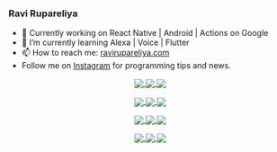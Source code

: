 ### Ravi Rupareliya

- 🔭 Currently working on React Native | Android | Actions on Google
- 🌱 I’m currently learning Alexa | Voice | Flutter
- 📫 How to reach me: [ravirupareliya.com](https://ravirupareliya.com)
- Follow me on [Instagram](https://www.instagram.com/ravi.rupareliya/) for programming tips and news.

<a href="https://www.instagram.com/ravi.rupareliya/" target="_blank">
<!-- insta-feed:START-->
<p align="center">
<img align="center" src=https://scontent-atl3-1.cdninstagram.com/v/t51.2885-15/e35/s150x150/119738360_171946631175661_8308691936849414239_n.jpg?_nc_ht=scontent-atl3-1.cdninstagram.com&_nc_cat=101&_nc_ohc=mZSBFQ66CV4AX9MfNVH&_nc_tp=15&oh=110c4d820293497ecab58d2ea73f990e&oe=5FAF355D />
<img align="center" src=https://scontent-atl3-1.cdninstagram.com/v/t51.2885-15/e35/s150x150/119471335_3325605627530848_5783608158621298966_n.jpg?_nc_ht=scontent-atl3-1.cdninstagram.com&_nc_cat=104&_nc_ohc=N8O2f7ICOXkAX9ny64k&_nc_tp=15&oh=89c07b61700d8f90bf68f78f70dfc2a0&oe=5FAFB201 />
<img align="center" src=https://scontent-atl3-1.cdninstagram.com/v/t51.2885-15/e35/s150x150/118735524_155532192843864_2438830621806811548_n.jpg?_nc_ht=scontent-atl3-1.cdninstagram.com&_nc_cat=100&_nc_ohc=CrQQElA4YyIAX8EWT9m&_nc_tp=15&oh=b4cebd222a12f4afd2f6eea1c3a2464a&oe=5FB172EE />
</p>
<p align="center">
<img align="center" src=https://scontent-atl3-1.cdninstagram.com/v/t51.2885-15/e35/s150x150/118358282_793232521422249_4194198869826492121_n.jpg?_nc_ht=scontent-atl3-1.cdninstagram.com&_nc_cat=109&_nc_ohc=4J2QOsbhrw4AX_CGKjc&_nc_tp=15&oh=1643a829b240406caf7d38f51493bb32&oe=5FB043BC />
<img align="center" src=https://scontent-atl3-1.cdninstagram.com/v/t51.2885-15/e35/s150x150/118083536_653646245259286_4437462516989252087_n.jpg?_nc_ht=scontent-atl3-1.cdninstagram.com&_nc_cat=110&_nc_ohc=A8Dilg5mnLAAX_qpFh1&_nc_tp=15&oh=196248e99cf6e64e3d1e9c8a604ce1a3&oe=5FB0B35C />
<img align="center" src=https://scontent-atl3-1.cdninstagram.com/v/t51.2885-15/e35/s150x150/118175330_604822603490734_6882222491011634628_n.jpg?_nc_ht=scontent-atl3-1.cdninstagram.com&_nc_cat=110&_nc_ohc=0qAdBSv5T5cAX8jiFlg&_nc_tp=15&oh=924082b7cab680b987c45d1a59538c50&oe=5FAEE877 />
</p>
<p align="center">
<img align="center" src=https://scontent-atl3-1.cdninstagram.com/v/t51.2885-15/e35/s150x150/117801930_118850686597100_8281062695853943386_n.jpg?_nc_ht=scontent-atl3-1.cdninstagram.com&_nc_cat=108&_nc_ohc=sKhRy6QGWXoAX_mx4w1&_nc_tp=15&oh=1f5162994e28dd69a33eda7004d4e81b&oe=5FAF5A40 />
<img align="center" src=https://scontent-atl3-1.cdninstagram.com/v/t51.2885-15/e35/s150x150/117867292_2771207523148452_3241414180657952736_n.jpg?_nc_ht=scontent-atl3-1.cdninstagram.com&_nc_cat=100&_nc_ohc=pHkyJw6SHPkAX9qOnBg&_nc_tp=15&oh=31f50dc13698e8d94008084b61e2db96&oe=5FAEF2A1 />
<img align="center" src=https://scontent-atl3-1.cdninstagram.com/v/t51.2885-15/e35/s150x150/117931678_793632161399712_7562658963115355616_n.jpg?_nc_ht=scontent-atl3-1.cdninstagram.com&_nc_cat=100&_nc_ohc=O5QJtMOsdpAAX_5j30c&_nc_tp=15&oh=a1f17e0508b75cc5aae1bb1b41ab3dc7&oe=5FB0F237 />
</p>
<p align="center">
<img align="center" src=https://scontent-atl3-1.cdninstagram.com/v/t51.2885-15/e35/s150x150/117747115_220949032661980_1081920512424702093_n.jpg?_nc_ht=scontent-atl3-1.cdninstagram.com&_nc_cat=104&_nc_ohc=2JeOWiETOXAAX-KxTHu&_nc_tp=15&oh=4b46e437d121e9ebf71d987e17194096&oe=5FB25E96 />
<img align="center" src=https://scontent-atl3-1.cdninstagram.com/v/t51.2885-15/e35/s150x150/117564950_167171931547080_7523565149947571776_n.jpg?_nc_ht=scontent-atl3-1.cdninstagram.com&_nc_cat=100&_nc_ohc=J_VNp5wV_msAX_cEVH8&_nc_tp=15&oh=e75c21ad7743248c916ba4fd087851ca&oe=5FB18EDD />
<img align="center" src=https://scontent-atl3-1.cdninstagram.com/v/t51.2885-15/e35/s150x150/117307859_603477283647910_4747232603067507655_n.jpg?_nc_ht=scontent-atl3-1.cdninstagram.com&_nc_cat=110&_nc_ohc=ifmM0g7f2W0AX-9kX64&_nc_tp=15&oh=6926e4563996584102c1a9f3d7785dd8&oe=5FB09D84 />
</p>

<!-- insta-feed:END-->
</a>
